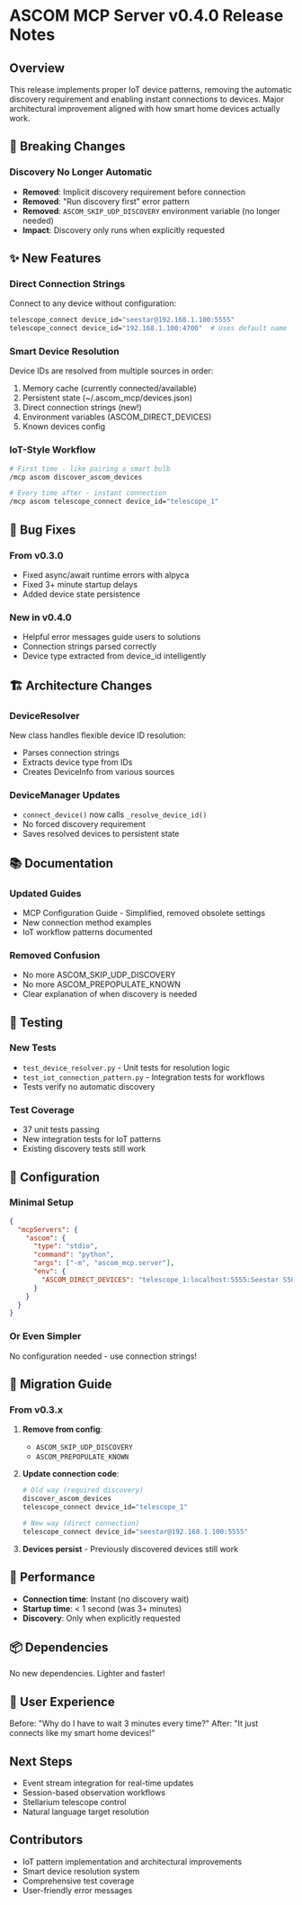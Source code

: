 # ASCOM MCP Server v0.4.0 Release Notes

## Overview
This release implements proper IoT device patterns, removing the automatic discovery requirement and enabling instant connections to devices. Major architectural improvement aligned with how smart home devices actually work.

## 🚀 Breaking Changes

### Discovery No Longer Automatic
- **Removed**: Implicit discovery requirement before connection
- **Removed**: "Run discovery first" error pattern  
- **Removed**: `ASCOM_SKIP_UDP_DISCOVERY` environment variable (no longer needed)
- **Impact**: Discovery only runs when explicitly requested

## ✨ New Features

### Direct Connection Strings
Connect to any device without configuration:
```bash
telescope_connect device_id="seestar@192.168.1.100:5555"
telescope_connect device_id="192.168.1.100:4700"  # Uses default name
```

### Smart Device Resolution
Device IDs are resolved from multiple sources in order:
1. Memory cache (currently connected/available)
2. Persistent state (~/.ascom_mcp/devices.json)
3. Direct connection strings (new!)
4. Environment variables (ASCOM_DIRECT_DEVICES)
5. Known devices config

### IoT-Style Workflow
```bash
# First time - like pairing a smart bulb
/mcp ascom discover_ascom_devices

# Every time after - instant connection
/mcp ascom telescope_connect device_id="telescope_1"
```

## 🐛 Bug Fixes

### From v0.3.0
- Fixed async/await runtime errors with alpyca
- Fixed 3+ minute startup delays
- Added device state persistence

### New in v0.4.0  
- Helpful error messages guide users to solutions
- Connection strings parsed correctly
- Device type extracted from device_id intelligently

## 🏗️ Architecture Changes

### DeviceResolver
New class handles flexible device ID resolution:
- Parses connection strings
- Extracts device type from IDs
- Creates DeviceInfo from various sources

### DeviceManager Updates
- `connect_device()` now calls `_resolve_device_id()`
- No forced discovery requirement
- Saves resolved devices to persistent state

## 📚 Documentation

### Updated Guides
- MCP Configuration Guide - Simplified, removed obsolete settings
- New connection method examples
- IoT workflow patterns documented

### Removed Confusion
- No more ASCOM_SKIP_UDP_DISCOVERY
- No more ASCOM_PREPOPULATE_KNOWN
- Clear explanation of when discovery is needed

## 🧪 Testing

### New Tests
- `test_device_resolver.py` - Unit tests for resolution logic
- `test_iot_connection_pattern.py` - Integration tests for workflows
- Tests verify no automatic discovery

### Test Coverage
- 37 unit tests passing
- New integration tests for IoT patterns
- Existing discovery tests still work

## 🔧 Configuration

### Minimal Setup
```json
{
  "mcpServers": {
    "ascom": {
      "type": "stdio",
      "command": "python",
      "args": ["-m", "ascom_mcp.server"],
      "env": {
        "ASCOM_DIRECT_DEVICES": "telescope_1:localhost:5555:Seestar S50"
      }
    }
  }
}
```

### Or Even Simpler
No configuration needed - use connection strings!

## 🎯 Migration Guide

### From v0.3.x

1. **Remove from config**:
   - `ASCOM_SKIP_UDP_DISCOVERY`
   - `ASCOM_PREPOPULATE_KNOWN`

2. **Update connection code**:
   ```bash
   # Old way (required discovery)
   discover_ascom_devices
   telescope_connect device_id="telescope_1"
   
   # New way (direct connection)
   telescope_connect device_id="seestar@192.168.1.100:5555"
   ```

3. **Devices persist** - Previously discovered devices still work

## 🚀 Performance

- **Connection time**: Instant (no discovery wait)
- **Startup time**: < 1 second (was 3+ minutes)
- **Discovery**: Only when explicitly requested

## 📦 Dependencies

No new dependencies. Lighter and faster!

## 🎉 User Experience

Before: "Why do I have to wait 3 minutes every time?"
After: "It just connects like my smart home devices!"

## Next Steps

- Event stream integration for real-time updates
- Session-based observation workflows
- Stellarium telescope control
- Natural language target resolution

## Contributors

- IoT pattern implementation and architectural improvements
- Smart device resolution system
- Comprehensive test coverage
- User-friendly error messages